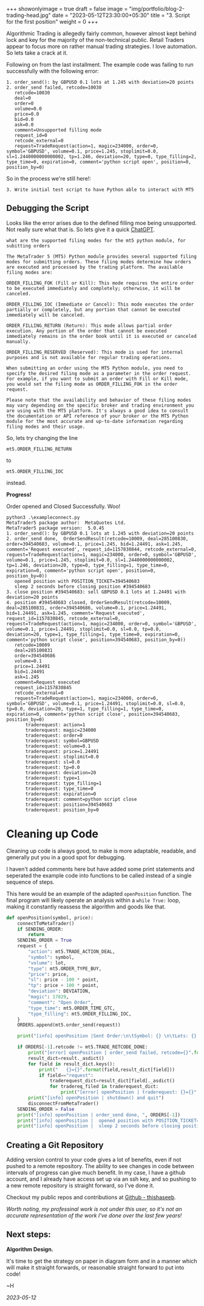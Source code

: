 +++
showonlyimage = true
draft = false
image = "img/portfolio/blog-2-trading-head.jpg"
date = "2023-05-12T23:30:00+05:30"
title = "3. Script for the first position"
weight = 0
+++

Algorithmic Trading is allegedly fairly common, however almost kept behind lock and key for the majority of the non-technical public. Retail Traders appear to focus more on rather manual trading strategies. I love automation. So lets take a crack at it.
<!--more-->

Following on from the last installment. The example code was failing to run successfully with the following error:
```
1. order_send(): by GBPUSD 0.1 lots at 1.245 with deviation=20 points
2. order_send failed, retcode=10030
   retcode=10030
   deal=0
   order=0
   volume=0.0
   price=0.0
   bid=0.0
   ask=0.0
   comment=Unsupported filling mode
   request_id=0
   retcode_external=0
   request=TradeRequest(action=1, magic=234000, order=0, symbol='GBPUSD', volume=0.1, price=1.245, stoplimit=0.0, sl=1.2440000000000002, tp=1.246, deviation=20, type=0, type_filling=2, type_time=0, expiration=0, comment='python script open', position=0, position_by=0)
```

So in the process we're still here!:

`3. Write initial test script to have Python able to interact with MT5`

## Debugging the Script

Looks like the error arises due to the defined filling moe being unsupported. Not really sure what that is. So lets give it a quick [ChatGPT](https://chat.openai.com/).

`what are the supported filing modes for the mt5 python module, for subitting orders`

```
The MetaTrader 5 (MT5) Python module provides several supported filing modes for submitting orders. These filing modes determine how orders are executed and processed by the trading platform. The available filing modes are:

ORDER_FILLING_FOK (Fill or Kill): This mode requires the entire order to be executed immediately and completely; otherwise, it will be canceled.

ORDER_FILLING_IOC (Immediate or Cancel): This mode executes the order partially or completely, but any portion that cannot be executed immediately will be canceled.

ORDER_FILLING_RETURN (Return): This mode allows partial order execution. Any portion of the order that cannot be executed immediately remains in the order book until it is executed or canceled manually.

ORDER_FILLING_RESERVED (Reserved): This mode is used for internal purposes and is not available for regular trading operations.

When submitting an order using the MT5 Python module, you need to specify the desired filing mode as a parameter in the order request. For example, if you want to submit an order with Fill or Kill mode, you would set the filing mode as ORDER_FILLING_FOK in the order request.

Please note that the availability and behavior of these filing modes may vary depending on the specific broker and trading environment you are using with the MT5 platform. It's always a good idea to consult the documentation or API reference of your broker or the MT5 Python module for the most accurate and up-to-date information regarding filing modes and their usage.
```

So, lets try changing the line

`mt5.ORDER_FILLING_RETURN`

to 

`mt5.ORDER_FILLING_IOC` 

instead.

**Progress!**

Order opened and Closed Successfully. Woo!

```
python3 .\exampleconnect.py
MetaTrader5 package author:  MetaQuotes Ltd.
MetaTrader5 package version:  5.0.45
1. order_send(): by GBPUSD 0.1 lots at 1.245 with deviation=20 points
2. order_send done,  OrderSendResult(retcode=10009, deal=285100830, order=394540683, volume=0.1, price=1.245, bid=1.24491, ask=1.245, comment='Request executed', request_id=1157830844, retcode_external=0, request=TradeRequest(action=1, magic=234000, order=0, symbol='GBPUSD', volume=0.1, price=1.245, stoplimit=0.0, sl=1.2440000000000002, tp=1.246, deviation=20, type=0, type_filling=1, type_time=0, expiration=0, comment='python script open', position=0, position_by=0))
   opened position with POSITION_TICKET=394540683
   sleep 2 seconds before closing position #394540683
3. close position #394540683: sell GBPUSD 0.1 lots at 1.24491 with deviation=20 points
4. position #394540683 closed, OrderSendResult(retcode=10009, deal=285100831, order=394540686, volume=0.1, price=1.24491, bid=1.24491, ask=1.245, comment='Request executed', request_id=1157830845, retcode_external=0, request=TradeRequest(action=1, magic=234000, order=0, symbol='GBPUSD', volume=0.1, price=1.24491, stoplimit=0.0, sl=0.0, tp=0.0, deviation=20, type=1, type_filling=1, type_time=0, expiration=0, comment='python script close', position=394540683, position_by=0))
   retcode=10009
   deal=285100831
   order=394540686
   volume=0.1
   price=1.24491
   bid=1.24491
   ask=1.245
   comment=Request executed
   request_id=1157830845
   retcode_external=0
   request=TradeRequest(action=1, magic=234000, order=0, symbol='GBPUSD', volume=0.1, price=1.24491, stoplimit=0.0, sl=0.0, tp=0.0, deviation=20, type=1, type_filling=1, type_time=0, expiration=0, comment='python script close', position=394540683, position_by=0)
       traderequest: action=1
       traderequest: magic=234000
       traderequest: order=0
       traderequest: symbol=GBPUSD
       traderequest: volume=0.1
       traderequest: price=1.24491
       traderequest: stoplimit=0.0
       traderequest: sl=0.0
       traderequest: tp=0.0
       traderequest: deviation=20
       traderequest: type=1
       traderequest: type_filling=1
       traderequest: type_time=0
       traderequest: expiration=0
       traderequest: comment=python script close
       traderequest: position=394540683
       traderequest: position_by=0
```

# Cleaning up Code

Cleaning up code is always good, to make is more adaptable, readable, and generally put you in a good spot for debugging.

I haven't added comments here but have added some print statements and seperated the example code into functions to be called instead of a single sequence of steps.

This here would be an example of the adapted `openPosition` function. The final program will likely operate an analysis within a `while True:` loop, making it constantly reassess the algorithm and goods like that.

```python
def openPosition(symbol, price):
    connectToMetaTrader()
    if SENDING_ORDER:
        return
    SENDING_ORDER = True
    request = {
        "action": mt5.TRADE_ACTION_DEAL,
        "symbol": symbol,
        "volume": lot,
        "type": mt5.ORDER_TYPE_BUY,
        "price": price,
        "sl": price - 100 * point,
        "tp": price + 100 * point,
        "deviation": DEVIATION,
        "magic": 17829,
        "comment": "Open Order",
        "type_time": mt5.ORDER_TIME_GTC,
        "type_filling": mt5.ORDER_FILLING_IOC,
    }
    ORDERS.append(mt5.order_send(request))

    print("[info] openPosition |Sent Order:\n\tSymbol: {} \n\tLots: {} \n\tPrice: {}".format(symbol,lot,price));

    if ORDERS[-1].retcode != mt5.TRADE_RETCODE_DONE:
        print("[error] openPosition | order_send failed, retcode={}".format(ORDERS[-1].retcode))
        result_dict=result._asdict()
        for field in result_dict.keys():
            print("   {}={}".format(field,result_dict[field]))
            if field=="request":
                traderequest_dict=result_dict[field]._asdict()
                for tradereq_filed in traderequest_dict:
                    print("[error] openPosition | traderequest: {}={}".format(tradereq_filed,traderequest_dict[tradereq_filed]))
        print("[info] openPosition | shutdown() and quit")
        disconnectFromMetaTrader()
    SENDING_ORDER = False
    print("[info] openPosition | order_send done, ", ORDERS[-1])
    print("[info] openPosition |  opened position with POSITION_TICKET={}".format(ORDERS[-1].order))
    print("[info] openPosition |  sleep 2 seconds before closing position #{}".format(ORDERS[-1].order))
```

## Creating a Git Repository

Adding version control to your code gives a lot of benefits, even if not pushed to a remote repository. The ability to see changes in code between intervals of progress can give much benefit. In my case, I have a github account, and I already have access set up via an ssh key, and so pushing to a new remote repository is straight forward, so I've done it. 

Checkout my public repos and contributions at [Github - thishaseeb](https://github.com/thishaseeb).

*Worth noting, my professinal work is not under this user, so it's not an accurate representation of the work I've done over the last few years!*

## Next steps:

**Algorithm Design.**

It's time to get the strategy on paper in diagram form and in a manner which will make it straight forwards, or reasonable straight forward to put into code! 

~H 

_2023-05-12_
